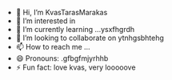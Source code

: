- 👋 Hi, I’m KvasTarasMarakas
- 👀 I’m interested in
- 🌱 I’m currently learning ...ysxfhgrdh
- 💞️ I’m looking to collaborate on ytnhgsbhtehg
- 📫 How to reach me ...
- 😄 Pronouns: .gfbgfmjyrhhb
- ⚡ Fun fact: love kvas, very looooove
<!---
KvasTarasMarakas/KvasTarasMarakas is a ✨ special ✨ repository because its `README.md` (this file) appears on your GitHub profile.
You can click the Preview link to take a look at your changes.
---
